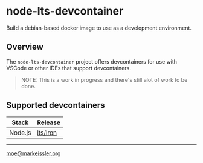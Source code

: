 # node-lts-devcontainer

Build a debian-based docker image to use as a development environment.

## Overview

The `node-lts-devcontainer` project offers devcontainers for use with VSCode or other IDEs that support devcontainers.

>NOTE: This is a work in progress and there's still alot of work to be done.

## Supported devcontainers

| Stack | Release |
| ----- | ------- |
| Node.js | [lts/iron](node-lts-iron/README.md) |

---
moe@markeissler.org
